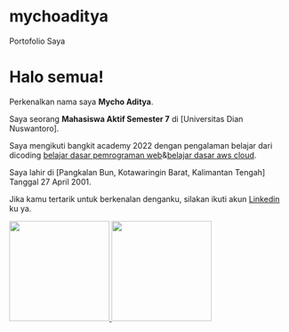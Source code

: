 # mychoaditya
Portofolio Saya

# Halo semua! 

Perkenalkan nama saya **Mycho Aditya**.

Saya seorang **Mahasiswa Aktif Semester 7** di [Universitas Dian Nuswantoro].

Saya mengikuti bangkit academy 2022 dengan pengalaman belajar dari dicoding [belajar dasar pemrograman web](https://www.dicoding.com/certificates/4EXGY6MQ9XRL)&[belajar dasar aws cloud](https://www.dicoding.com/certificates/1OP8LJJD1ZQK).

Saya lahir di [Pangkalan Bun, Kotawaringin Barat, Kalimantan Tengah] Tanggal 27 April 2001.

Jika kamu tertarik untuk berkenalan denganku, silakan ikuti akun [Linkedin](https://www.linkedin.com/in/mycho-aditya-326b31198/) ku ya.


<p align="left">
<a href="https://github.com/megaxus981">
  <img height="180em" src="https://github-readme-stats-eight-theta.vercel.app/api?username=megaxus981&show_icons=true&theme=algolia&include_all_commits=true&count_private=true"/>
  <img height="180em" src="https://github-readme-stats-eight-theta.vercel.app/api/top-langs/?username=megaxus981&layout=compact&langs_count=8&theme=algolia"/>
</a>
</p>
